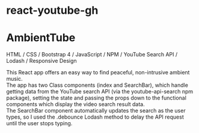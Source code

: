 # react-youtube-gh

# AmbientTube
HTML / CSS / Bootstrap 4 / JavaScript / NPM / YouTube Search API / Lodash / Responsive Design

This React app offers an easy way to find peaceful, non-intrusive ambient music.  
The app has two Class components (index and SearchBar), which handle getting data 
from the YouTube search API (via the youtube-api-search npm package), setting the state
and passing the props down to the functional components which display the video search result data.  
The SearchBar component automatically updates the search as the user types, 
so I used the .debounce Lodash method to delay the API request until the user stops typing.

